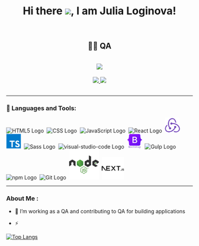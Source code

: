 <div align="center">
  <h1 font-size = "24px">Hi there <img src="https://raw.githubusercontent.com/MartinHeinz/MartinHeinz/master/wave.gif" width="35px">, I am Julia Loginova!</h1>
</div>
<br>
<div align="center">
  <h2 font-size = "20px">👩‍💻 QA</h2>
</div>
<br>

<div id="header" align="center">
  <img src="https://media.giphy.com/media/7OMR3y1E9QeYsr9olS/giphy.gif" width="120"/>
</div>
<br>
<div align="center">
  <a href="https://www.linkedin.com/in/julia-loginova-frontend">
    <img src="https://user-images.githubusercontent.com/72932859/129068498-8c56eaa5-b7ca-46be-878d-04b7d6bff78a.png">
  </a>
   <a href="https://t.me/Julia_Log">
    <img src="https://user-images.githubusercontent.com/72932859/129068752-fe1f5115-52e5-45c8-8c0d-f48bfc933c1d.png">
  </a>
</div>
<br>

---

### 🧰 Languages  and  Tools:
<div>
  <img src="https://user-images.githubusercontent.com/72932859/120463112-6d17ac00-c350-11eb-802b-d4b80069be9d.png" alt="HTML5 Logo" width="50" height="50">&nbsp; 
  <img src="https://user-images.githubusercontent.com/72932859/127735484-3e2f1b6b-2321-4eb1-9e19-91620e7716ba.png" alt="CSS Logo">&nbsp;
  <img src="https://user-images.githubusercontent.com/72932859/120462763-14481380-c350-11eb-967a-3530087a6711.png" alt="JavaScript Logo" width="50" height="50">&nbsp;
  <img src="https://user-images.githubusercontent.com/72932859/120462608-f084cd80-c34f-11eb-9961-a98601648fd5.png" alt="React Logo" width="50" height="50">&nbsp;
  <img src='https://github.com/devicons/devicon/blob/master/icons/redux/redux-original.svg' alt="Redux Logo" width="40" height="40">&nbsp;
  <img src='https://github.com/devicons/devicon/blob/master/icons/typescript/typescript-original.svg' alt="Typescript Logo" width="40" height="40">&nbsp;
  <img src="https://user-images.githubusercontent.com/72932859/120462333-ae5b8c00-c34f-11eb-93b4-1899a5284294.png" alt="Sass Logo" width="50" height="50">&nbsp;
  <img src="https://user-images.githubusercontent.com/72932859/120460980-76077e00-c34e-11eb-8a4d-82ca0707fd0f.png" alt="visual-studio-code Logo" width="40" height="40">&nbsp;
  <img src='https://github.com/devicons/devicon/blob/master/icons/bootstrap/bootstrap-original-wordmark.svg' alt="Bootstrap Logo" width="40" height="40">&nbsp;
  <img src="https://user-images.githubusercontent.com/72932859/120461611-fe861e80-c34e-11eb-8595-b0c9a9a4f6d1.png" alt="Gulp Logo" width="30" height="50">&nbsp;
  <img src="https://user-images.githubusercontent.com/72932859/120462191-8a984600-c34f-11eb-9947-4b2d26b33b3a.png" alt="npm Logo" width="50" height="30">&nbsp;
  <img src="https://user-images.githubusercontent.com/72932859/120461814-30978080-c34f-11eb-883c-7c7479059811.png" alt="Git Logo" width="70" height="30">&nbsp;
  <img src='https://github.com/devicons/devicon/blob/master/icons/nodejs/nodejs-original-wordmark.svg' alt="Nodejs Logo" width="80" height="80">&nbsp;
  <img src='https://github.com/devicons/devicon/blob/master/icons/nextjs/nextjs-original-wordmark.svg' alt="Nextjs Logo" width="60" height="60">&nbsp;
</div>

---

### About Me :

- :telescope: I’m working as a QA and contributing to QA for building applications

- :zap: 


[![Top Langs](https://github-readme-stats.vercel.app/api/top-langs/?username=JuliaLog&layout=compact&theme=vision-friendly-dark&langs_count=5)](https://github.com/JuliaLog?tab=repositories)
